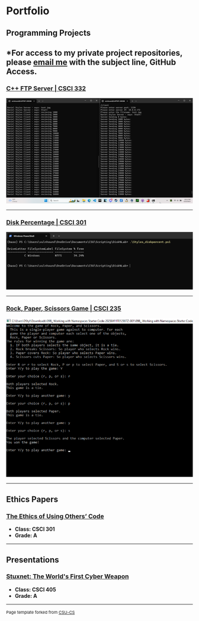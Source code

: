 Portfolio
=========

Programming Projects
--------------------

*For access to my private project repositories, please [email me](mailto:dastyles@csustudent.net?subject=GitHub%20Access) with the subject line, GitHub Access.
---
### [C++ FTP Server | CSCI 332](project1)

![Project 1 Thumbnail Name](images/ap_2.png)

---
### [Disk Percentage | CSCI 301](project2)

![Project 2 Thumbnail Name](images/sc_2.png)


---
### [Rock, Paper, Scissors Game | CSCI 235](project3)

![Project 2 Thumbnail Name](images/2.png)


---

Ethics Papers
-------------

### [The Ethics of Using Others’ Code](/pdf/Styles_Ethics_Paper.pdf)

-   **Class: CSCI 301**  
-   **Grade: A**

---

Presentations
-------------

### [Stuxnet: The World's First Cyber Weapon](/pdf/Stuxnet_Presentation.pdf)

- **Class: CSCI 405** 
- **Grade: A**

---

<p style="font-size:11px">Page template forked from <a href="https://github.com/csu-cs/csci-portfolio">CSU-CS</a></p>
<!-- Remove above link if you don't want to attributive -->
